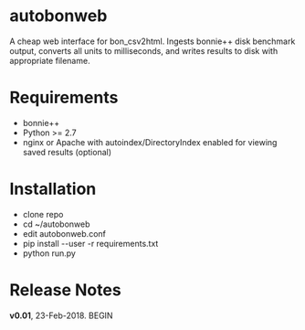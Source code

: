# autobonweb

A cheap web interface for bon_csv2html. Ingests bonnie++ disk benchmark output, converts all units to milliseconds, and writes results to disk with appropriate filename.

# Requirements
  - bonnie++
  - Python >= 2.7
  - nginx or Apache with autoindex/DirectoryIndex enabled for viewing saved results (optional)

# Installation
  - clone repo
  - cd ~/autobonweb
  - edit autobonweb.conf
  - pip install --user -r requirements.txt
  - python run.py
 
# Release Notes

**v0.01**, 23-Feb-2018. BEGIN

